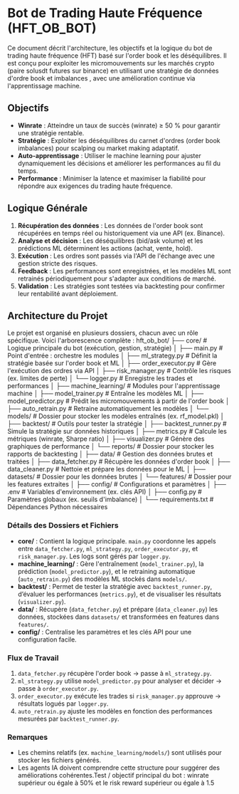 # Bot de Trading Haute Fréquence (HFT_OB_BOT)

Ce document décrit l'architecture, les objectifs et la logique du bot de trading haute fréquence (HFT) basé sur l'order book et les déséquilibres. Il est conçu pour exploiter les micromouvements sur les marchés crypto (paire solusdt futures sur binance) en utilisant une stratégie de données d'ordre book et imbalances  , avec une amélioration continue via l'apprentissage machine.

## Objectifs
- **Winrate** : Atteindre un taux de succès (winrate) ≥ 50 % pour garantir une stratégie rentable.
- **Stratégie** : Exploiter les déséquilibres du carnet d'ordres (order book imbalances) pour scalping ou market making adaptatif.
- **Auto-apprentissage** : Utiliser le machine learning pour ajuster dynamiquement les décisions et améliorer les performances au fil du temps.
- **Performance** : Minimiser la latence et maximiser la fiabilité pour répondre aux exigences du trading haute fréquence.

## Logique Générale
1. **Récupération des données** : Les données de l'order book sont récupérées en temps réel ou historiquement via une API (ex. Binance).
2. **Analyse et décision** : Les déséquilibres (bid/ask volume) et les prédictions ML déterminent les actions (achat, vente, hold).
3. **Exécution** : Les ordres sont passés via l'API de l'échange avec une gestion stricte des risques.
4. **Feedback** : Les performances sont enregistrées, et les modèles ML sont retrainés périodiquement pour s'adapter aux conditions de marché.
5. **Validation** : Les stratégies sont testées via backtesting pour confirmer leur rentabilité avant déploiement.

## Architecture du Projet
Le projet est organisé en plusieurs dossiers, chacun avec un rôle spécifique. Voici l'arborescence complète :
hft_ob_bot/
├── core/                        # Logique principale du bot (exécution, gestion, stratégie)
│   ├── main.py                  # Point d'entrée : orchestre les modules
│   ├── ml_strategy.py           # Définit la stratégie basée sur l'order book et ML
│   ├── order_executor.py        # Gère l'exécution des ordres via API
│   ├── risk_manager.py          # Contrôle les risques (ex. limites de perte)
│   └── logger.py                # Enregistre les trades et performances
│
├── machine_learning/            # Modules pour l'apprentissage machine
│   ├── model_trainer.py         # Entraîne les modèles ML
│   ├── model_predictor.py       # Prédit les micromouvements à partir de l'order book
│   ├── auto_retrain.py          # Retraine automatiquement les modèles
│   └── models/                  # Dossier pour stocker les modèles entraînés (ex. rf_model.pkl)
│
├── backtest/                    # Outils pour tester la stratégie
│   ├── backtest_runner.py       # Simule la stratégie sur données historiques
│   ├── metrics.py               # Calcule les métriques (winrate, Sharpe ratio)
│   ├── visualizer.py            # Génère des graphiques de performance
│   └── reports/                 # Dossier pour stocker les rapports de backtesting
│
├── data/                        # Gestion des données brutes et traitées
│   ├── data_fetcher.py          # Récupère les données d'order book
│   ├── data_cleaner.py          # Nettoie et prépare les données pour le ML
│   ├── datasets/                # Dossier pour les données brutes
│   └── features/                # Dossier pour les features extraites
│
├── config/                      # Configurations et paramètres
│   ├── .env                     # Variables d'environnement (ex. clés API)
│   ├── config.py                # Paramètres globaux (ex. seuils d'imbalance)
│
└── requirements.txt             # Dépendances Python nécessaires


### Détails des Dossiers et Fichiers
- **core/** : Contient la logique principale. `main.py` coordonne les appels entre `data_fetcher.py`, `ml_strategy.py`, `order_executor.py`, et `risk_manager.py`. Les logs sont gérés par `logger.py`.
- **machine_learning/** : Gère l'entraînement (`model_trainer.py`), la prédiction (`model_predictor.py`), et le retraining automatique (`auto_retrain.py`) des modèles ML stockés dans `models/`.
- **backtest/** : Permet de tester la stratégie avec `backtest_runner.py`, d’évaluer les performances (`metrics.py`), et de visualiser les résultats (`visualizer.py`).
- **data/** : Récupère (`data_fetcher.py`) et prépare (`data_cleaner.py`) les données, stockées dans `datasets/` et transformées en features dans `features/`.
- **config/** : Centralise les paramètres et les clés API pour une configuration facile.

### Flux de Travail
1. `data_fetcher.py` récupère l'order book → passe à `ml_strategy.py`.
2. `ml_strategy.py` utilise `model_predictor.py` pour analyser et décider → passe à `order_executor.py`.
3. `order_executor.py` exécute les trades si `risk_manager.py` approuve → résultats logués par `logger.py`.
4. `auto_retrain.py` ajuste les modèles en fonction des performances mesurées par `backtest_runner.py`.

### Remarques
- Les chemins relatifs (ex. `machine_learning/models/`) sont utilisés pour stocker les fichiers générés.
- Les agents IA doivent comprendre cette structure pour suggérer des améliorations cohérentes.T e s t 
 
 /
objectif principal du bot : winrate supérieur ou égale à 50% et le risk reward supérieur ou égale à 1.5